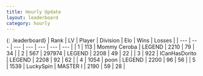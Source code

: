 ```yaml
---
title: Hourly Update
layout: leaderboard
category: hourly
---
```


{: .leaderboard}
| Rank | LV | Player | Division | Elo | Wins | Losses |
| --- | --- | --- | --- | --- | --- | --- |
| <span data-change="0">1</span> | 113 | <span title="ID: 748055">Mommy Ceroba</span> | LEGEND | <span data-change="0">2210</span> | <span data-change="0">79</span> | <span data-change="0">34</span> |
| <span data-change="0">2</span> | 567 | <span title="ID: 544038">297974</span> | LEGEND | <span data-change="0">2208</span> | <span data-change="0">49</span> | <span data-change="0">22</span> |
| <span data-change="0">3</span> | 922 | <span title="ID: 415713">ICanHasDorito</span> | LEGEND | <span data-change="0">2208</span> | <span data-change="0">92</span> | <span data-change="0">62</span> |
| <span data-change="0">4</span> | 1054 | <span title="ID: 540690">poon</span> | LEGEND | <span data-change="0">2200</span> | <span data-change="0">96</span> | <span data-change="0">56</span> |
| <span data-change="6">5</span> | 1539 | <span title="ID: 498412">LuckySpin</span> | MASTER I | <span data-change="73">2190</span> | <span data-change="6">59</span> | <span data-change="0">28</span> |